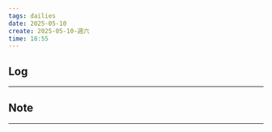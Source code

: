 ```yaml
---
tags: dailies  
date: 2025-05-10
create: 2025-05-10-週六
time: 18:55
---
```

## Log
---


## Note
---

